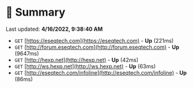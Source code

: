 # 📖 Summary
Last updated: **4/16/2022, 9:38:40 AM**

- `GET` [https://eseqtech.com](https://eseqtech.com) - **Up** (221ms)
- `GET` [http://forum.eseqtech.com](http://forum.eseqtech.com) - **Up** (9647ms)
- `GET` [http://hexp.net](http://hexp.net) - **Up** (42ms)
- `GET` [http://ws.hexp.net](http://ws.hexp.net) - **Up** (63ms)
- `GET` [http://eseqtech.com/infoline](http://eseqtech.com/infoline) - **Up** (86ms)
